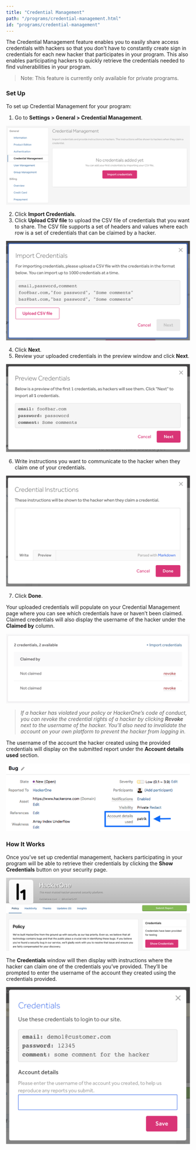 ```yaml
---
title: "Credential Management"
path: "/programs/credential-management.html"
id: "programs/credential-management"
---
```


The Credential Management feature enables you to easily share access credentials with hackers so that you don't have to constantly create sign in credentials for each new hacker that participates in your program. This also enables participating hackers to quickly retrieve the credentials needed to find vulnerabilities in your program.

>Note: This feature is currently only available for private programs.

### Set Up
To set up Credential Management for your program:
1. Go to <b>Settings > General > Credential Management</b>.

![credential-management-1](./images/credential-management-1.png)

2. Click <b>Import Credentials</b>.
3. Click <b>Upload CSV file</b> to upload the CSV file of credentials that you want to share. The CSV file supports a set of headers and values where each row is a set of credentials that can be claimed by a hacker.

![credential-management-2](./images/credential-management-2.png)

4. Click <b>Next</b>.
5. Review your uploaded credentials in the preview window and click **Next**.

![credential management preview](./images/credential-management-3.png)

6. Write instructions you want to communicate to the hacker when they claim one of your credentials.

![credential instructions](./images/credential-management-4a.png)

7. Click **Done**.

Your uploaded credentials will populate on your Credential Management page where you can see which credentials have or haven’t been claimed. Claimed credentials will also display the username of the hacker under the <b>Claimed by</b> column.

![credential-management-3](./images/credential-management-5a.png)

><i>If a hacker has violated your policy or HackerOne’s code of conduct, you can revoke the credential rights of a hacker by clicking <b>Revoke</b> next to the username of the hacker. You'll also need to invalidate the account on your own platform to prevent the hacker from logging in.</i>

The username of the account the hacker created using the provided credentials will display on the submitted report under the <b>Account details used</b> section.

![credential-management-4](./images/credential-management-4.png)

### How It Works
Once you’ve set up credential management, hackers participating in your program will be able to retrieve their credentials by clicking the <b>Show Credentials</b> button on your security page.

![credential-management-5](./images/credential-management-5.png)

The <b>Credentials</b> window will then display with instructions where the hacker can claim one of the credentials you’ve provided. They’ll be prompted to enter the username of the account they created using the credentials provided.

![credential-management-6](./images/credential-management-6a.png)
